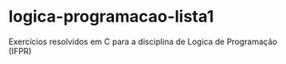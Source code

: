 # logica-programacao-lista1
Exercícios resolvidos em C para a disciplina de Logica de Programação (IFPR)
